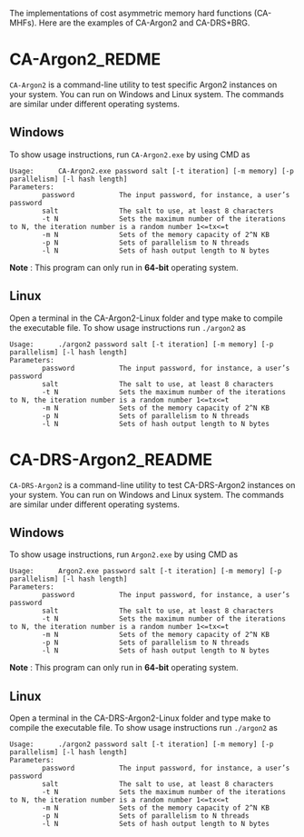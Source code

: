 The implementations of cost asymmetric memory hard functions (CA-MHFs). Here are the examples of CA-Argon2 and CA-DRS+BRG.

# CA-Argon2_REDME

`CA-Argon2` is a command-line utility to test specific Argon2 instances on your system. You can run on Windows and Linux system. The commands are similar under different operating systems.

## Windows

To show usage instructions, run `CA-Argon2.exe` by using CMD as

```
Usage:      CA-Argon2.exe password salt [-t iteration] [-m memory] [-p parallelism] [-l hash length]
Parameters:
        password	       The input password, for instance, a user’s password
        salt               The salt to use, at least 8 characters
        -t N	           Sets the maximum number of the iterations to N, the iteration number is a random number 1<=tx<=t
        -m N	           Sets of the memory capacity of 2^N KB
        -p N	           Sets of parallelism to N threads 
        -l N 	           Sets of hash output length to N bytes
```

**Note** : This program can only run in **64-bit** operating system.

## Linux

Open a terminal in the CA-Argon2-Linux folder and type make to compile the executable file. To show usage instructions run `./argon2` as

```
Usage:      ./argon2 password salt [-t iteration] [-m memory] [-p parallelism] [-l hash length]
Parameters:
        password	       The input password, for instance, a user’s password
        salt               The salt to use, at least 8 characters
        -t N	           Sets the maximum number of the iterations to N, the iteration number is a random number 1<=tx<=t
        -m N	           Sets of the memory capacity of 2^N KB
        -p N	           Sets of parallelism to N threads 
        -l N 	           Sets of hash output length to N bytes
```

# CA-DRS-Argon2_README

`CA-DRS-Argon2` is a command-line utility to test CA-DRS-Argon2 instances on your system. You can run on Windows and Linux system. The commands are similar under different operating systems.

## Windows

To show usage instructions, run `Argon2.exe` by using CMD as

```
Usage:      Argon2.exe password salt [-t iteration] [-m memory] [-p parallelism] [-l hash length]
Parameters:
        password	       The input password, for instance, a user’s password
        salt               The salt to use, at least 8 characters
        -t N	           Sets the maximum number of the iterations to N, the iteration number is a random number 1<=tx<=t
        -m N	           Sets of the memory capacity of 2^N KB
        -p N	           Sets of parallelism to N threads 
        -l N 	           Sets of hash output length to N bytes
```

**Note** : This program can only run in **64-bit** operating system.

## Linux

Open a terminal in the CA-DRS-Argon2-Linux folder and type make to compile the executable file. To show usage instructions run `./argon2` as

```
Usage:      ./argon2 password salt [-t iteration] [-m memory] [-p parallelism] [-l hash length]
Parameters:
        password	       The input password, for instance, a user’s password
        salt               The salt to use, at least 8 characters
        -t N	           Sets the maximum number of the iterations to N, the iteration number is a random number 1<=tx<=t
        -m N	           Sets of the memory capacity of 2^N KB
        -p N	           Sets of parallelism to N threads 
        -l N 	           Sets of hash output length to N bytes
```




